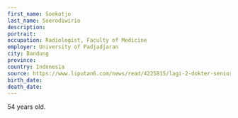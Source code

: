 ```yaml
---
first_name: Soekotjo
last_name: Soerodiwirio
description: 
portrait: 
occupation: Radiologist, Faculty of Medicine
employer: University of Padjadjaran
city: Bandung
province: 
country: Indonesia
source: https://www.liputan6.com/news/read/4225815/lagi-2-dokter-senior-meninggal-karena-corona-covid-19
birth_date: 
death_date: 
---
```


54 years old.